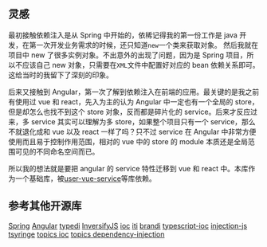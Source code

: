 ## 灵感

最初接触依赖注入是从 Spring 中开始的，依稀记得我的第一份工作是 java 开发，在第一次开发业务需求的时候，还只知道`new`一个类来获取对象。
然后我就在项目中 new 了很多实例对象。不出意外的出现了问题，因为是 Spring 项目，所以不应该自己 new 对象，只需要在`XML`文件中配置好对应的 bean 依赖关系即可。
这给当时的我留下了深刻的印象。

后来又接触到 Angular，第一次了解到依赖注入在前端的应用。最关键的是我之前有使用过 vue 和 react，先入为主的认为 Angular 中一定也有一个全局的 store，但是却怎么也找不到这个 store 对象，反而都是碎片化的 service。后来才反应过来，多 service 其实可以理解为多 store，如果整个项目只有一个 service，那么不就退化成和 vue 以及 react 一样了吗？只不过 service 在 Angular 中非常方便使用而且易于控制作用范围，相对的 vue 中的 store 的 module 本质还是全局范围可见的不同命名空间而已。

所以我的想法就是要把 angular 的 service 特性迁移到 vue 和 react 中。本库作为一个基础库，被[user-vue-service](https://github.com/kaokei/use-vue-service)等库依赖。

## 参考其他开源库

[Spring](https://spring.io/)
[Angular](https://angular.dev/)
[typedi](https://github.com/typestack/typedi)
[InversifyJS](https://github.com/inversify/InversifyJS)
[ioc](https://github.com/owja/ioc)
[iti](https://github.com/molszanski/iti)
[brandi](https://github.com/vovaspace/brandi)
[typescript-ioc](https://github.com/thiagobustamante/typescript-ioc)
[injection-js](https://github.com/mgechev/injection-js)
[tsyringe](https://github.com/microsoft/tsyringe)
[topics ioc](https://github.com/topics/ioc?l=typescript)
[topics dependency-injection](https://github.com/topics/dependency-injection?l=typescript)
